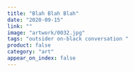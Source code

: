 ```yaml
---
title: "Blah Blah Blah"
date: "2020-09-15"
link: ""
image: "artwork/0032.jpg"
tags: "outsider on-black conversation "
product: false
category: "art"
appear_on_index: false
---
```

